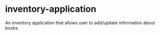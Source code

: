 # inventory-application
An inventory application that allows user to add/update information about books.
